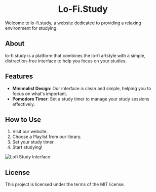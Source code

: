 

<h1 align="center">Lo-Fi.Study</h1>
</p>

Welcome to lo-fi.study, a website dedicated to providing a relaxing environment for studying.

## About

lo-fi.study is a platform that combines the lo-fi artstyle with a simple, distraction-free interface to help you focus on your studies.

## Features

- **Minimalist Design**: Our interface is clean and simple, helping you to focus on what's important.
- **Pomodoro Timer**: Set a study timer to manage your study sessions effectively.

## How to Use

1. Visit our website.
2. Choose a Playlist  from our library.
3. Set your study timer.
4. Start studying!

![Lofi Study Interface]([https://github.com/Lgsarius/Lofistudy/blob/main/static/media/SVG/Macchrome.svg](https://github.com/Lgsarius/Lofistudynext/blob/master/public/cover.png))

## License

This project is licensed under the terms of the MIT license.
